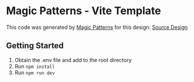 # Magic Patterns - Vite Template

This code was generated by [Magic Patterns](https://magicpatterns.com) for this design: [Source Design](https://magicpatterns.com/c/mguvgubfzmnpjzd5qeuy4n)

## Getting Started

1. Obtain the .env file and add to the root directory
2. Run `npm install`
3. Run `npm run dev`
